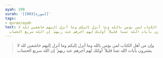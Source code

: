 ```yaml
---
ayah: 199
surah: '[[003|سورة]]'
tags:
- quran/ayah
text: وإن من أهل الكتاب لمن يؤمن بالله وما أنزل إليكم وما أنزل إليهم خاشعين لله لا
  يشترون بآيات الله ثمنا قليلا ۗ أولئك لهم أجرهم عند ربهم ۗ إن الله سريع الحساب
---
```

> وإن من أهل الكتاب لمن يؤمن بالله وما أنزل إليكم وما أنزل إليهم خاشعين لله لا يشترون بآيات الله ثمنا قليلا ۗ أولئك لهم أجرهم عند ربهم ۗ إن الله سريع الحساب
